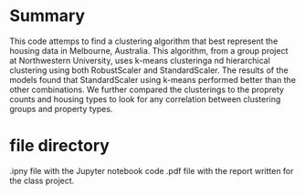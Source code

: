 # Summary
This code attemps to find a clustering algorithm that best represent the housing data in Melbourne, Australia. This algorithm, from a group project at Northwestern University, uses k-means clusteringa nd hierarchical clustering using both RobustScaler and StandardScaler. The results of the models found that StandardScaler using k-means performed better than the other combinations. We further compared the clusterings to the proprety counts and housing types to look for any correlation between clustering groups and property types.

# file directory
.ipny file with the Jupyter notebook code
.pdf file with the report written for the class project.
